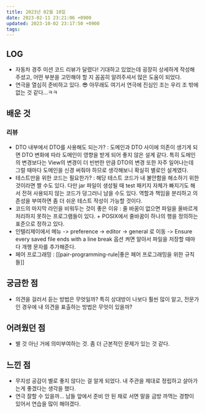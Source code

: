 ```yaml
---
title: 2023년 02월 10일
date: 2023-02-11 23:21:06 +0900
updated: 2023-10-02 23:17:50 +0900
tags: 
---
```

## LOG
- 자동차 경주 미션 코드 리뷰가 달렸다! 기대하고 있었는데 굉장히 상세하게 작성해주셨고, 어떤 부분을 고민해야 할 지 꼼꼼히 알려주셔서 많은 도움이 되었다.
- 연극을 열심히 준비하고 있다. 😎  아무래도 여기서 연극에 진심인 조는 우리 조 밖에 없는 것 같다...ㅋㅋ

## 배운 것
### 리뷰
- DTO 내부에서 DTO를 사용해도 되는가? : 도메인과 DTO 사이에 의존이 생기게 되면 DTO 변화에 따라 도메인이 영향을 받게 되어 좋지 않은 설계 같다. 특히 도메인의 변경보다는 View의 변경이 더 빈번한 만큼 DTO의 변경 또한 자주 일어나는데 그럴 때마다 도메인을 신경 써줘야 하므로 생각해보니 확실히 별로인 설계였다.
- 테스트만을 위한 코드는 필요한가? : 해당 테스트 코드가 내 불안함을 해소하기 위한 것이라면 짤 수도 있다. 다만 jar 파일이 생성될 때 test 패키지 자체가 빠지기도 해서 전혀 사용되지 않는 코드가 덩그러니 남을 수도 있다. 역할과 책임을 분리하고 의존성을 부여하면 좀 더 쉬운 테스트 작성이 가능할 것이다.
- 코드의 마지막 라인을 비워두는 것이 좋은 이유 : 줄 바꿈이 없으면 파일을 올바르게 처리하지 못하는 프로그램들이 있다. + POSIX에서 줄바꿈이 하나의 행을 정의하는 표준으로 정하고 있다.
- 인텔리제이에서 메뉴 -> preference -> editor -> general 로 이동 -> Ensure every saved file ends with a line break 옵션 켜면 알아서 파일을 저장할 때마다 개행 문자를 추가해준다.
- 페어 프로그래밍 : [[pair-programming-rule|좋은 페어 프로그래밍을 위한 규칙들]]

## 궁금한 점
- 의견을 걸러서 듣는 방법은 무엇일까? 특히 상대방이 나보다 훨씬 많이 알고, 전문가인 경우에 내 의견을 표출하는 방법은 무엇이 있을까?

## 어려웠던 점
- 별 것 아닌 거에 의미부여하는 것. 좀 더 근본적인 문제가 있는 것 같다.

## 느낀 점
- 무지성 공감이 별로 좋지 않다는 걸 알게 되었다. 내 주관을 제대로 정립하고 살아가는게 좋겠다는 생각을 했다.
- 연극 잘할 수 있을까... 남들 앞에서 준비 안 된 채로 서면 말을 금방 까먹는 경향이 있어서 연습을 많이 해야겠다.
